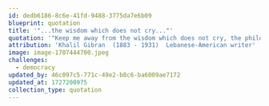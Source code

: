 ```yaml
---
id: dedb6186-8c6e-41fd-9488-3775da7e6b09
blueprint: quotation
title: '"...the wisdom which does not cry..."'
quotation: '"Keep me away from the wisdom which does not cry, the philosophy which does not laugh, and the greatness which does not bow before children."'
attribution: 'Khalil Gibran  (1883 - 1931)  Lebanese-American writer'
image: image-1707444700.jpeg
challenges:
  - democracy
updated_by: 46c097c5-771c-49e2-b8c6-ba6009ae7172
updated_at: 1727200975
collection_type: quotation
---
```

